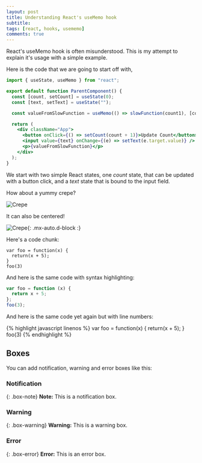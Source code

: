 ```yaml
---
layout: post
title: Understanding React's useMemo hook
subtitle:
tags: [react, hooks, usememo]
comments: true
---
```


React's useMemo hook is often misunderstood. This is my attempt to explain it's usage with a simple example.

Here is the code that we are going to start off with,

```jsx
import { useState, useMemo } from "react";

export default function ParentComponent() {
  const [count, setCount] = useState(0);
  const [text, setText] = useState("");

  const valueFromSlowFunction = useMemo(() => slowFunction(count1), [count1]);

  return (
    <div className="App">
      <button onClick={() => setCount(count + 1)}>Update Count</button>
      <input value={text} onChange={(e) => setText(e.target.value)} />
      <p>{valueFromSlowFunction}</p>
    </div>
  );
}
```

We start with two simple React states, one _count_ state, that can be updated with a button click, and a _text_ state that is bound to the input field.

How about a yummy crepe?

![Crepe](https://s3-media3.fl.yelpcdn.com/bphoto/cQ1Yoa75m2yUFFbY2xwuqw/348s.jpg)

It can also be centered!

![Crepe](https://s3-media3.fl.yelpcdn.com/bphoto/cQ1Yoa75m2yUFFbY2xwuqw/348s.jpg){: .mx-auto.d-block :}

Here's a code chunk:

```
var foo = function(x) {
  return(x + 5);
}
foo(3)
```

And here is the same code with syntax highlighting:

```javascript
var foo = function (x) {
  return x + 5;
};
foo(3);
```

And here is the same code yet again but with line numbers:

{% highlight javascript linenos %}
var foo = function(x) {
return(x + 5);
}
foo(3)
{% endhighlight %}

## Boxes

You can add notification, warning and error boxes like this:

### Notification

{: .box-note}
**Note:** This is a notification box.

### Warning

{: .box-warning}
**Warning:** This is a warning box.

### Error

{: .box-error}
**Error:** This is an error box.
